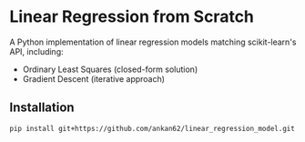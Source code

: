 # Linear Regression from Scratch

A Python implementation of linear regression models matching scikit-learn's API, including:
- Ordinary Least Squares (closed-form solution)
- Gradient Descent (iterative approach)

## Installation
```bash
pip install git+https://github.com/ankan62/linear_regression_model.git